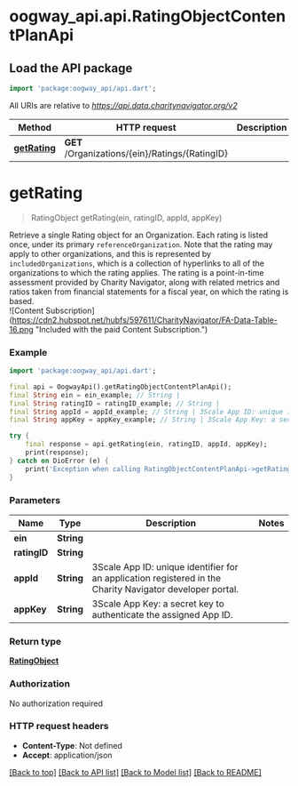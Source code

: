 # oogway_api.api.RatingObjectContentPlanApi

## Load the API package
```dart
import 'package:oogway_api/api.dart';
```

All URIs are relative to *https://api.data.charitynavigator.org/v2*

Method | HTTP request | Description
------------- | ------------- | -------------
[**getRating**](RatingObjectContentPlanApi.md#getrating) | **GET** /Organizations/{ein}/Ratings/{RatingID} | 


# **getRating**
> RatingObject getRating(ein, ratingID, appId, appKey)



Retrieve a single Rating object for an Organization. Each rating is listed once, under its primary `referenceOrganization`. Note that the rating may apply to other organizations, and this is represented by `includedOrganizations`, which is a collection of hyperlinks to all of the organizations to which the rating applies. The rating is a point-in-time assessment provided by Charity Navigator, along with related metrics and ratios taken from financial statements for a fiscal year, on which the rating is based. <br/> ![Content Subscription](https://cdn2.hubspot.net/hubfs/597611/CharityNavigator/FA-Data-Table-16.png \"Included with the paid Content Subscription.\")

### Example
```dart
import 'package:oogway_api/api.dart';

final api = OogwayApi().getRatingObjectContentPlanApi();
final String ein = ein_example; // String | 
final String ratingID = ratingID_example; // String | 
final String appId = appId_example; // String | 3Scale App ID: unique identifier for an application registered in the Charity Navigator  developer portal.
final String appKey = appKey_example; // String | 3Scale App Key: a secret key to authenticate the assigned App ID.

try {
    final response = api.getRating(ein, ratingID, appId, appKey);
    print(response);
} catch on DioError (e) {
    print('Exception when calling RatingObjectContentPlanApi->getRating: $e\n');
}
```

### Parameters

Name | Type | Description  | Notes
------------- | ------------- | ------------- | -------------
 **ein** | **String**|  | 
 **ratingID** | **String**|  | 
 **appId** | **String**| 3Scale App ID: unique identifier for an application registered in the Charity Navigator  developer portal. | 
 **appKey** | **String**| 3Scale App Key: a secret key to authenticate the assigned App ID. | 

### Return type

[**RatingObject**](RatingObject.md)

### Authorization

No authorization required

### HTTP request headers

 - **Content-Type**: Not defined
 - **Accept**: application/json

[[Back to top]](#) [[Back to API list]](../README.md#documentation-for-api-endpoints) [[Back to Model list]](../README.md#documentation-for-models) [[Back to README]](../README.md)

